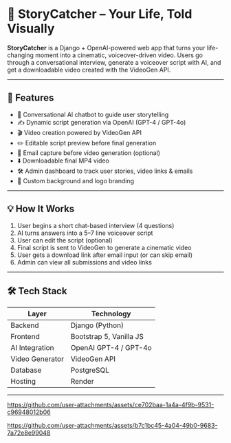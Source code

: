 # 🎥 StoryCatcher – Your Life, Told Visually

**StoryCatcher** is a Django + OpenAI-powered web app that turns your life-changing moment into a cinematic, voiceover-driven video. Users go through a conversational interview, generate a voiceover script with AI, and get a downloadable video created with the VideoGen API.

---

## 🚀 Features

- 🤖 Conversational AI chatbot to guide user storytelling
- ✍️ Dynamic script generation via OpenAI (GPT-4 / GPT-4o)
- 🎬 Video creation powered by VideoGen API
- ✏️ Editable script preview before final generation
- 📩 Email capture before video generation (optional)
- ⬇️ Downloadable final MP4 video
- 🛠 Admin dashboard to track user stories, video links & emails
- 🌄 Custom background and logo branding

---

## 💡 How It Works

1. User begins a short chat-based interview (4 questions)
2. AI turns answers into a 5–7 line voiceover script
3. User can edit the script (optional)
4. Final script is sent to VideoGen to generate a cinematic video
5. User gets a download link after email input (or can skip email)
6. Admin can view all submissions and video links

---

## 🛠 Tech Stack

| Layer            | Technology             |
|------------------|------------------------|
| Backend          | Django (Python)        |
| Frontend         | Bootstrap 5, Vanilla JS|
| AI Integration   | OpenAI GPT-4 / GPT-4o  |
| Video Generator  | VideoGen API           |
| Database         | PostgreSQL |
| Hosting          | Render     |

---


https://github.com/user-attachments/assets/ce702baa-1a4a-4f9b-9531-c96948012b06


https://github.com/user-attachments/assets/b7c1bc45-4a04-49b0-9683-7a72e8e99048


